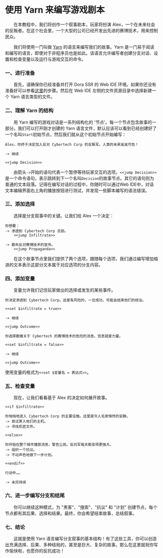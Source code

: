 # 使用 Yarn 来编写游戏剧本

&emsp;&emsp;在本教程中，我们将创作一个叙事剧本，玩家将扮演 Alex，一个在未来社会的反叛者。在这个社会里，一个大型的公司已经开发出先进的赛博技术，用来控制民众。

&emsp;&emsp;我们将使用一门叫做 [Yarn](https://docs.yarnspinner.dev/beginners-guide/syntax-basics) 的语言来编写我们的故事。Yarn 是一门易于阅读和编写的语言，即使对于非程序员也是如此。该语言允许编写者创建分支对话、设置和检查变量以及运行与游戏交互的命令。

### 一、进行准备

&emsp;&emsp;首先，请确保你已经准备并打开 Dora SSR 的 Web IDE 环境。如果你还没有准备好可以参看[这里](/docs/tutorial/quick-start)的步骤。然后在 Web IDE 左侧的文件资源目录中选择新建一个 Yarn 语言类型的文件。

### 二、理解 Yarn 的结构

&emsp;&emsp;用 Yarn 编写的游戏对话是一系列结构化的 '节点'。每一个节点包含故事的一部分。我们可以打开刚才创建的 Yarn 语言文件，默认应该可以看到已经创建好了一个名叫`Start`初始节点，然后我们就从这个初始节点开始编写：

```yarn title="节点：Start"
Alex，你终于决定加入反对 Cybertech Corp 的反叛军。人类的未来岌岌可危！

-> 继续

<<jump Decision>>
```

&emsp;&emsp;由箭头`->`开始的语句代表一个暂停等待玩家交互的选项。`<<jump Decision>>`是一个命令语句，表示跳转到下一个名叫`Decision`的故事节点。其它的语句则为普通的文本段落。记得在编写对话的过程中，你随时可以通过Web IDE中，对话文本编辑界面右上角的播放按钮进行测试，并发现一些脚本编写的语法错误。

### 三、添加选择

&emsp;&emsp;选择是分支叙事中的关键。让我们给 Alex 一个决定：

```yarn title="节点：Decision"
你想要：
-> 渗透到 Cybertech Corp 总部。
	<<jump Infiltrate>>

-> 散布反对赛博技术的宣传。
	<<jump Propaganda>>
```

&emsp;&emsp;在这个故事节点里我们提供了两个选项，跟随每个选项，我们通过编写增加缩进的文本表示这部分文本属于对应选项的分支内容。

### 四、添加变量

&emsp;&emsp;变量允许我们记住玩家做出的选择或发生的某些事件。

```yarn title="节点：Infiltrate"
你决定渗透到 Cybertech Corp。这是有风险的，一旦成功，可能会结束他们的统治。

<<set $infiltrate = true>>

-> 继续

<<jump Outcome>>
```

```yarn title="节点：Propaganda"
你选择散播关于 Cybertech 的赛博技术的危险的消息。信息就是力量。

<<set $infiltrate = false>>

-> 继续

<<jump Outcome>>
```

使用变量的格式为`<<set $变量名 = 表达式>>`。

### 五、检查变量

&emsp;&emsp;现在，让我们看看基于 Alex 的决定如何展开故事。

```yarn title="节点：Outcome"
<<if $infiltrate>>

你悄悄地进入 Cybertech Corp 的主要设施。这里是令人毛骨悚然的安静。
-> 尝试黑入他们的主机。
-> 寻找机密文件。

<<else>>

你开始在整个城市播放消息，警告公民。反抗军每天都变得更强大。
-> 组织一个抗议。
-> 不动声色地做下一步计划。

<<endif>>

行动中……

-> 未完待续
```

### 六、进一步编写分支和结尾

&emsp;&emsp;你可以继续这种模式，为 "黑客"、"搜索"、"抗议" 和 "计划" 创建节点，每个节点都有其后果、选择和结果。最终，你会希望结束故事，总结叙事。

### 七、结论

&emsp;&emsp;这就是使用 Yarn 语言编写分支叙事的基本结构！有了这些工具，你可以创造出充满选择、后果、多种结局的，甚至是巨大、复杂的故事。那么在这里就祝你写作愉快啦，也愿你的反抗成功！
